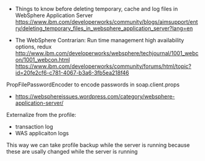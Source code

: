 * Things to know before deleting temporary, cache and log files in WebSphere Application Server
https://www.ibm.com/developerworks/community/blogs/aimsupport/entry/deleting_temporary_files_in_websphere_application_server?lang=en

* The WebSphere Contrarian: Run time management high availability options, redux
http://www.ibm.com/developerworks/websphere/techjournal/1001_webcon/1001_webcon.html
https://www.ibm.com/developerworks/community/forums/html/topic?id=20fe2cf6-c781-4067-b3a6-3fb5ea218f46

PropFilePasswordEncoder to encode passwords in soap.client.props 
* https://websphereissues.wordpress.com/category/websphere-application-server/



Externalize from the profile:
* transaction log
* WAS applicaiton logs

This way we can take profile backup while the server is running because these are usally changed while the server is running
